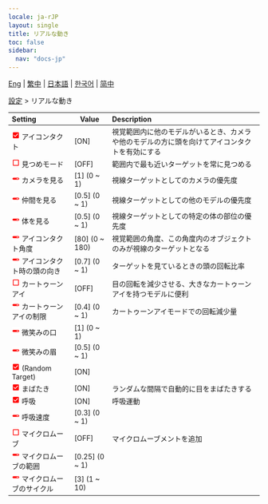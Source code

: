 ```yaml
---
locale: ja-rJP
layout: single
title: リアルな動き
toc: false
sidebar:
  nav: "docs-jp"
---
```

[Eng](/dancexr/menu/2025.4/actor/lifelike_motions) | [繁中](/tw/dancexr/menu/2025.4/actor/lifelike_motions) | [日本語](/jp/dancexr/menu/2025.4/actor/lifelike_motions) | [한국어](/kr/dancexr/menu/2025.4/actor/lifelike_motions) | [简中](/zh/dancexr/menu/2025.4/actor/lifelike_motions)

[設定](../menu#設定) > リアルな動き



| Setting | Value | Description |
| :--- | --- | :--- |
| <img src="/images/icon/ic_check_on.png" alt="check on icon"/> アイコンタクト</nobr>| [ON] | 視覚範囲内に他のモデルがいるとき、カメラや他のモデルの方に頭を向けてアイコンタクトを有効にする
| <img src="/images/icon/ic_check_off.png" alt="check off icon"/> 見つめモード</nobr>| [OFF] | 範囲内で最も近いターゲットを常に見つめる
| <img src="/images/icon/ic_slider.png" alt="slider icon"/> カメラを見る</nobr>| [1] (0 ~ 1) | 視線ターゲットとしてのカメラの優先度
| <img src="/images/icon/ic_slider.png" alt="slider icon"/> 仲間を見る</nobr>| [0.5] (0 ~ 1) | 視線ターゲットとしての他のモデルの優先度
| <img src="/images/icon/ic_slider.png" alt="slider icon"/> 体を見る</nobr>| [0.5] (0 ~ 1) | 視線ターゲットとしての特定の体の部位の優先度
| <img src="/images/icon/ic_slider.png" alt="slider icon"/> アイコンタクト角度</nobr>| [80] (0 ~ 180) | 視覚範囲の角度、この角度内のオブジェクトのみが視線のターゲットとなる
| <img src="/images/icon/ic_slider.png" alt="slider icon"/> アイコンタクト時の頭の向き</nobr>| [0.7] (0 ~ 1) | ターゲットを見ているときの頭の回転比率
| <img src="/images/icon/ic_check_off.png" alt="check off icon"/> カートゥーンアイ</nobr>| [OFF] | 目の回転を減少させる、大きなカートゥーンアイを持つモデルに便利
| <img src="/images/icon/ic_slider.png" alt="slider icon"/> カートゥーンアイの制限</nobr>| [0.4] (0 ~ 1) | カートゥーンアイモードでの回転減少量
| <img src="/images/icon/ic_slider.png" alt="slider icon"/> 微笑みの口</nobr>| [1] (0 ~ 1) | 
| <img src="/images/icon/ic_slider.png" alt="slider icon"/> 微笑みの眉</nobr>| [0.5] (0 ~ 1) | 
| <img src="/images/icon/ic_check_on.png" alt="check on icon"/> (Random Target)</nobr>| [ON] | 
| <img src="/images/icon/ic_check_on.png" alt="check on icon"/> まばたき</nobr>| [ON] | ランダムな間隔で自動的に目をまばたきする
| <img src="/images/icon/ic_check_on.png" alt="check on icon"/> 呼吸</nobr>| [ON] | 呼吸運動
| <img src="/images/icon/ic_slider.png" alt="slider icon"/> 呼吸速度</nobr>| [0.3] (0 ~ 1) | 
| <img src="/images/icon/ic_check_off.png" alt="check off icon"/> マイクロムーブ</nobr>| [OFF] | マイクロムーブメントを追加
| <img src="/images/icon/ic_slider.png" alt="slider icon"/> マイクロムーブの範囲</nobr>| [0.25] (0 ~ 1) | 
| <img src="/images/icon/ic_slider.png" alt="slider icon"/> マイクロムーブのサイクル</nobr>| [3] (1 ~ 10) | 
